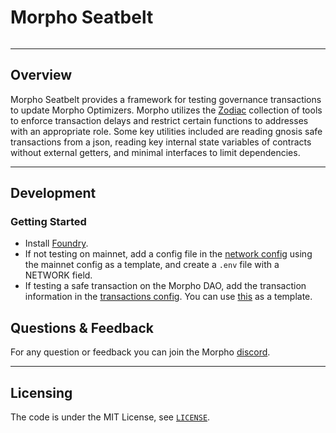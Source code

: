 # Morpho Seatbelt

<picture>
  <source media="(prefers-color-scheme: dark)" srcset="https://i.imgur.com/uLq5V14.png">
  <img alt="" src="https://i.imgur.com/ZiL1Lr2.png">
</picture>

---

## Overview

Morpho Seatbelt provides a framework for testing governance transactions to update Morpho Optimizers. Morpho utilizes the [Zodiac](https://github.com/gnosis/zodiac) collection of tools to enforce transaction delays and restrict certain functions to addresses with an appropriate role. Some key utilities included are reading gnosis safe transactions from a json, reading key internal state variables of contracts without external getters, and minimal interfaces to limit dependencies. 


---

## Development

### Getting Started

- Install [Foundry](https://github.com/foundry-rs/foundry).
- If not testing on mainnet, add a config file in the [network config](./config/networks) using the mainnet config as a template, and create a `.env` file with a NETWORK field.
- If testing a safe transaction on the Morpho DAO, add the transaction information in the [transactions config](./config/transactions). You can use [this](./test/TestLog.sol) as a template. 


## Questions & Feedback

For any question or feedback you can join the Morpho [discord](https://discord.morpho.xyz).

---

## Licensing

The code is under the MIT License, see [`LICENSE`](./LICENSE).